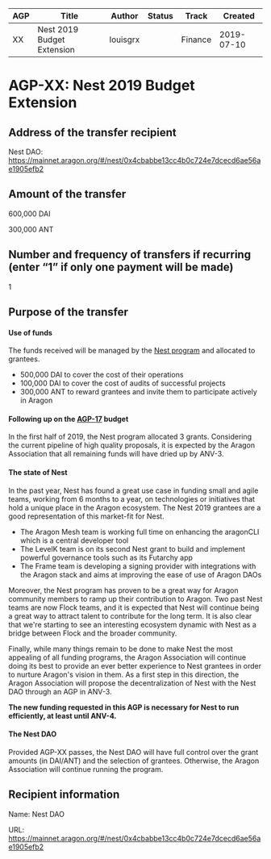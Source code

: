 
| AGP | Title | Author | Status | Track   | Created |
|-----|-------|---------------------------|--------|---------|---------|
| XX  | Nest 2019 Budget Extension |   louisgrx |      | Finance | 2019-07-10       |


# AGP-XX: Nest 2019 Budget Extension

## Address of the transfer recipient

Nest DAO: https://mainnet.aragon.org/#/nest/0x4cbabbe13cc4b0c724e7dcecd6ae56ae1905efb2

## Amount of the transfer

600,000 DAI 

300,000 ANT

## Number and frequency of transfers if recurring (enter “1” if only one payment will be made)

1

## Purpose of the transfer

#### Use of funds
The funds received will be managed by the [Nest program](https://github.com/aragon/nest) and allocated to grantees. 

- 500,000 DAI  to cover the cost of their operations
- 100,000 DAI to cover the cost of audits of successful projects
- 300,000 ANT to reward grantees and invite them to participate actively in Aragon

#### Following up on the [AGP-17](https://github.com/aragon/AGPs/blob/master/AGPs/AGP-17.md) budget
In the first half of 2019, the Nest program allocated 3 grants. Considering the current pipeline of high quality proposals, it is expected by the Aragon Association that all remaining funds will have dried up by ANV-3.

#### The state of Nest

In the past year, Nest has found a great use case in funding small and agile teams, working from 6 months to a year, on technologies or initiatives that hold a unique place in the Aragon ecosystem. The Nest 2019 grantees are a good representation of this market-fit for Nest. 
- The Aragon Mesh team is working full time on enhancing the aragonCLI which is a central developer tool
- The LevelK team is on its second Nest grant to build and implement powerful governance tools such as its Futarchy app
- The Frame team is developing a signing provider with integrations with the Aragon stack and aims at improving the ease of use of Aragon DAOs

Moreover, the Nest program has proven to be a great way for Aragon community members to ramp up their contribution to Aragon. Two past Nest teams are now Flock teams, and it is expected that Nest will continue being a great way to attract talent to contribute for the long term. It is also clear that we're starting to see an interesting ecosystem dynamic with Nest as a bridge between Flock and the broader community.

Finally, while many things remain to be done to make Nest the most appealing of all funding programs, the Aragon Association will continue doing its best to provide an ever better experience to Nest grantees in order to nurture Aragon's vision in them. As a first step in this direction, the Aragon Association will propose the decentralization of Nest with the Nest DAO through an AGP in ANV-3.

**The new funding requested in this AGP is necessary for Nest to run efficiently, at least until ANV-4.**

#### The Nest DAO
Provided AGP-XX passes, the Nest DAO will have full control over the grant amounts (in DAI/ANT) and the selection of grantees. Otherwise, the Aragon Association will continue running the program.


## Recipient information
 
Name: Nest DAO

URL: https://mainnet.aragon.org/#/nest/0x4cbabbe13cc4b0c724e7dcecd6ae56ae1905efb2
